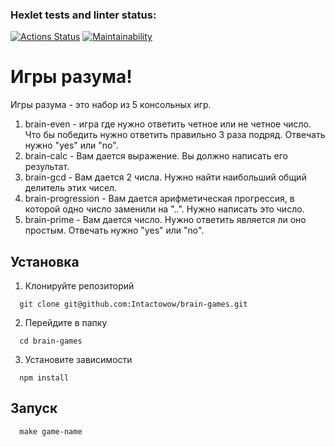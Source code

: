 ### Hexlet tests and linter status:
[![Actions Status](https://github.com/Intactowow/frontend-project-lvl1/workflows/hexlet-check/badge.svg)](https://github.com/Intactowow/frontend-project-lvl1/actions)
[![Maintainability](https://api.codeclimate.com/v1/badges/a99a88d28ad37a79dbf6/maintainability)](https://codeclimate.com/github/codeclimate/codeclimate/maintainability)

# Игры разума!
Игры разума - это набор из 5 консольных игр.

1. brain-even - игра где нужно ответить четное или не четное число. Что бы победить нужно ответить правильно 3 раза подряд. Отвечать нужно "yes" или "no".
2. brain-calc - Вам дается выражение. Вы должно написать его результат.
3. brain-gcd - Вам дается 2 числа. Нужно найти наибольший общий делитель этих чисел.
4. brain-progression - Вам дается арифметическая прогрессия, в которой одно число заменили на "..". Нужно написать это число.
5. brain-prime - Вам дается число. Нужно ответить является ли оно простым. Отвечать нужно "yes" или "no".

## Установка
1. Клонируйте репозиторий
```
  git clone git@github.com:Intactowow/brain-games.git
```
2. Перейдите в папку
```
  cd brain-games
```
3. Установите зависимости
```
  npm install
```

## Запуск
```
  make game-name
```
